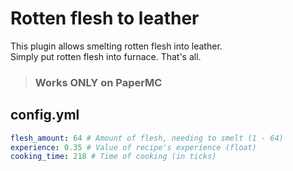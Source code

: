 # Rotten flesh to leather
This plugin allows smelting rotten flesh into leather.\
Simply put rotten flesh into furnace. That's all.
> ### Works ONLY on PaperMC

## config.yml
```yml
flesh_amount: 64 # Amount of flesh, needing to smelt (1 - 64)
experience: 0.35 # Value of recipe's experience (float)
cooking_time: 218 # Time of cooking (in ticks)
```